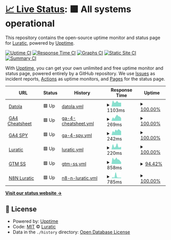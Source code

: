 # [📈 Live Status](https://luratic-devs.github.io/upptime): <!--live status--> **🟩 All systems operational**

This repository contains the open-source uptime monitor and status page for [Luratic](https://www.luratic.com), powered by [Upptime](https://github.com/upptime/upptime).

[![Uptime CI](https://github.com/luratic-devs/upptime/workflows/Uptime%20CI/badge.svg)](https://github.com/luratic-devs/upptime/actions?query=workflow%3A%22Uptime+CI%22)
[![Response Time CI](https://github.com/luratic-devs/upptime/workflows/Response%20Time%20CI/badge.svg)](https://github.com/luratic-devs/upptime/actions?query=workflow%3A%22Response+Time+CI%22)
[![Graphs CI](https://github.com/luratic-devs/upptime/workflows/Graphs%20CI/badge.svg)](https://github.com/luratic-devs/upptime/actions?query=workflow%3A%22Graphs+CI%22)
[![Static Site CI](https://github.com/luratic-devs/upptime/workflows/Static%20Site%20CI/badge.svg)](https://github.com/luratic-devs/upptime/actions?query=workflow%3A%22Static+Site+CI%22)
[![Summary CI](https://github.com/luratic-devs/upptime/workflows/Summary%20CI/badge.svg)](https://github.com/luratic-devs/upptime/actions?query=workflow%3A%22Summary+CI%22)

With [Upptime](https://upptime.js.org), you can get your own unlimited and free uptime monitor and status page, powered entirely by a GitHub repository. We use [Issues](https://github.com/luratic-devs/upptime/issues) as incident reports, [Actions](https://github.com/luratic-devs/upptime/actions) as uptime monitors, and [Pages](https://luratic-devs.github.io/upptime) for the status page.

<!--start: status pages-->
<!-- This summary is generated by Upptime (https://github.com/upptime/upptime) -->
<!-- Do not edit this manually, your changes will be overwritten -->
<!-- prettier-ignore -->
| URL | Status | History | Response Time | Uptime |
| --- | ------ | ------- | ------------- | ------ |
| <img alt="" src="https://icons.duckduckgo.com/ip3/datola.es.ico" height="13"> [Datola](https://datola.es) | 🟩 Up | [datola.yml](https://github.com/luratic-devs/upptime/commits/HEAD/history/datola.yml) | <details><summary><img alt="Response time graph" src="./graphs/datola/response-time-week.png" height="20"> 1103ms</summary><br><a href="https://gh.luratic.com/history/datola"><img alt="Response time 1433" src="https://img.shields.io/endpoint?url=https%3A%2F%2Fraw.githubusercontent.com%2Fluratic-devs%2Fupptime%2FHEAD%2Fapi%2Fdatola%2Fresponse-time.json"></a><br><a href="https://gh.luratic.com/history/datola"><img alt="24-hour response time 952" src="https://img.shields.io/endpoint?url=https%3A%2F%2Fraw.githubusercontent.com%2Fluratic-devs%2Fupptime%2FHEAD%2Fapi%2Fdatola%2Fresponse-time-day.json"></a><br><a href="https://gh.luratic.com/history/datola"><img alt="7-day response time 1103" src="https://img.shields.io/endpoint?url=https%3A%2F%2Fraw.githubusercontent.com%2Fluratic-devs%2Fupptime%2FHEAD%2Fapi%2Fdatola%2Fresponse-time-week.json"></a><br><a href="https://gh.luratic.com/history/datola"><img alt="30-day response time 1149" src="https://img.shields.io/endpoint?url=https%3A%2F%2Fraw.githubusercontent.com%2Fluratic-devs%2Fupptime%2FHEAD%2Fapi%2Fdatola%2Fresponse-time-month.json"></a><br><a href="https://gh.luratic.com/history/datola"><img alt="1-year response time 1392" src="https://img.shields.io/endpoint?url=https%3A%2F%2Fraw.githubusercontent.com%2Fluratic-devs%2Fupptime%2FHEAD%2Fapi%2Fdatola%2Fresponse-time-year.json"></a></details> | <details><summary><a href="https://gh.luratic.com/history/datola">100.00%</a></summary><a href="https://gh.luratic.com/history/datola"><img alt="All-time uptime 99.95%" src="https://img.shields.io/endpoint?url=https%3A%2F%2Fraw.githubusercontent.com%2Fluratic-devs%2Fupptime%2FHEAD%2Fapi%2Fdatola%2Fuptime.json"></a><br><a href="https://gh.luratic.com/history/datola"><img alt="24-hour uptime 100.00%" src="https://img.shields.io/endpoint?url=https%3A%2F%2Fraw.githubusercontent.com%2Fluratic-devs%2Fupptime%2FHEAD%2Fapi%2Fdatola%2Fuptime-day.json"></a><br><a href="https://gh.luratic.com/history/datola"><img alt="7-day uptime 100.00%" src="https://img.shields.io/endpoint?url=https%3A%2F%2Fraw.githubusercontent.com%2Fluratic-devs%2Fupptime%2FHEAD%2Fapi%2Fdatola%2Fuptime-week.json"></a><br><a href="https://gh.luratic.com/history/datola"><img alt="30-day uptime 100.00%" src="https://img.shields.io/endpoint?url=https%3A%2F%2Fraw.githubusercontent.com%2Fluratic-devs%2Fupptime%2FHEAD%2Fapi%2Fdatola%2Fuptime-month.json"></a><br><a href="https://gh.luratic.com/history/datola"><img alt="1-year uptime 99.95%" src="https://img.shields.io/endpoint?url=https%3A%2F%2Fraw.githubusercontent.com%2Fluratic-devs%2Fupptime%2FHEAD%2Fapi%2Fdatola%2Fuptime-year.json"></a></details>
| <img alt="" src="https://icons.duckduckgo.com/ip3/data.ga4spy.com.ico" height="13"> [GA4 Cheatsheet](https://data.ga4spy.com) | 🟩 Up | [ga-4-cheatsheet.yml](https://github.com/luratic-devs/upptime/commits/HEAD/history/ga-4-cheatsheet.yml) | <details><summary><img alt="Response time graph" src="./graphs/ga-4-cheatsheet/response-time-week.png" height="20"> 269ms</summary><br><a href="https://gh.luratic.com/history/ga-4-cheatsheet"><img alt="Response time 573" src="https://img.shields.io/endpoint?url=https%3A%2F%2Fraw.githubusercontent.com%2Fluratic-devs%2Fupptime%2FHEAD%2Fapi%2Fga-4-cheatsheet%2Fresponse-time.json"></a><br><a href="https://gh.luratic.com/history/ga-4-cheatsheet"><img alt="24-hour response time 185" src="https://img.shields.io/endpoint?url=https%3A%2F%2Fraw.githubusercontent.com%2Fluratic-devs%2Fupptime%2FHEAD%2Fapi%2Fga-4-cheatsheet%2Fresponse-time-day.json"></a><br><a href="https://gh.luratic.com/history/ga-4-cheatsheet"><img alt="7-day response time 269" src="https://img.shields.io/endpoint?url=https%3A%2F%2Fraw.githubusercontent.com%2Fluratic-devs%2Fupptime%2FHEAD%2Fapi%2Fga-4-cheatsheet%2Fresponse-time-week.json"></a><br><a href="https://gh.luratic.com/history/ga-4-cheatsheet"><img alt="30-day response time 287" src="https://img.shields.io/endpoint?url=https%3A%2F%2Fraw.githubusercontent.com%2Fluratic-devs%2Fupptime%2FHEAD%2Fapi%2Fga-4-cheatsheet%2Fresponse-time-month.json"></a><br><a href="https://gh.luratic.com/history/ga-4-cheatsheet"><img alt="1-year response time 588" src="https://img.shields.io/endpoint?url=https%3A%2F%2Fraw.githubusercontent.com%2Fluratic-devs%2Fupptime%2FHEAD%2Fapi%2Fga-4-cheatsheet%2Fresponse-time-year.json"></a></details> | <details><summary><a href="https://gh.luratic.com/history/ga-4-cheatsheet">100.00%</a></summary><a href="https://gh.luratic.com/history/ga-4-cheatsheet"><img alt="All-time uptime 99.98%" src="https://img.shields.io/endpoint?url=https%3A%2F%2Fraw.githubusercontent.com%2Fluratic-devs%2Fupptime%2FHEAD%2Fapi%2Fga-4-cheatsheet%2Fuptime.json"></a><br><a href="https://gh.luratic.com/history/ga-4-cheatsheet"><img alt="24-hour uptime 100.00%" src="https://img.shields.io/endpoint?url=https%3A%2F%2Fraw.githubusercontent.com%2Fluratic-devs%2Fupptime%2FHEAD%2Fapi%2Fga-4-cheatsheet%2Fuptime-day.json"></a><br><a href="https://gh.luratic.com/history/ga-4-cheatsheet"><img alt="7-day uptime 100.00%" src="https://img.shields.io/endpoint?url=https%3A%2F%2Fraw.githubusercontent.com%2Fluratic-devs%2Fupptime%2FHEAD%2Fapi%2Fga-4-cheatsheet%2Fuptime-week.json"></a><br><a href="https://gh.luratic.com/history/ga-4-cheatsheet"><img alt="30-day uptime 100.00%" src="https://img.shields.io/endpoint?url=https%3A%2F%2Fraw.githubusercontent.com%2Fluratic-devs%2Fupptime%2FHEAD%2Fapi%2Fga-4-cheatsheet%2Fuptime-month.json"></a><br><a href="https://gh.luratic.com/history/ga-4-cheatsheet"><img alt="1-year uptime 99.98%" src="https://img.shields.io/endpoint?url=https%3A%2F%2Fraw.githubusercontent.com%2Fluratic-devs%2Fupptime%2FHEAD%2Fapi%2Fga-4-cheatsheet%2Fuptime-year.json"></a></details>
| <img alt="" src="https://icons.duckduckgo.com/ip3/ga4spy.com.ico" height="13"> [GA4 SPY](https://ga4spy.com) | 🟩 Up | [ga-4-spy.yml](https://github.com/luratic-devs/upptime/commits/HEAD/history/ga-4-spy.yml) | <details><summary><img alt="Response time graph" src="./graphs/ga-4-spy/response-time-week.png" height="20"> 242ms</summary><br><a href="https://gh.luratic.com/history/ga-4-spy"><img alt="Response time 626" src="https://img.shields.io/endpoint?url=https%3A%2F%2Fraw.githubusercontent.com%2Fluratic-devs%2Fupptime%2FHEAD%2Fapi%2Fga-4-spy%2Fresponse-time.json"></a><br><a href="https://gh.luratic.com/history/ga-4-spy"><img alt="24-hour response time 210" src="https://img.shields.io/endpoint?url=https%3A%2F%2Fraw.githubusercontent.com%2Fluratic-devs%2Fupptime%2FHEAD%2Fapi%2Fga-4-spy%2Fresponse-time-day.json"></a><br><a href="https://gh.luratic.com/history/ga-4-spy"><img alt="7-day response time 242" src="https://img.shields.io/endpoint?url=https%3A%2F%2Fraw.githubusercontent.com%2Fluratic-devs%2Fupptime%2FHEAD%2Fapi%2Fga-4-spy%2Fresponse-time-week.json"></a><br><a href="https://gh.luratic.com/history/ga-4-spy"><img alt="30-day response time 255" src="https://img.shields.io/endpoint?url=https%3A%2F%2Fraw.githubusercontent.com%2Fluratic-devs%2Fupptime%2FHEAD%2Fapi%2Fga-4-spy%2Fresponse-time-month.json"></a><br><a href="https://gh.luratic.com/history/ga-4-spy"><img alt="1-year response time 633" src="https://img.shields.io/endpoint?url=https%3A%2F%2Fraw.githubusercontent.com%2Fluratic-devs%2Fupptime%2FHEAD%2Fapi%2Fga-4-spy%2Fresponse-time-year.json"></a></details> | <details><summary><a href="https://gh.luratic.com/history/ga-4-spy">100.00%</a></summary><a href="https://gh.luratic.com/history/ga-4-spy"><img alt="All-time uptime 99.97%" src="https://img.shields.io/endpoint?url=https%3A%2F%2Fraw.githubusercontent.com%2Fluratic-devs%2Fupptime%2FHEAD%2Fapi%2Fga-4-spy%2Fuptime.json"></a><br><a href="https://gh.luratic.com/history/ga-4-spy"><img alt="24-hour uptime 100.00%" src="https://img.shields.io/endpoint?url=https%3A%2F%2Fraw.githubusercontent.com%2Fluratic-devs%2Fupptime%2FHEAD%2Fapi%2Fga-4-spy%2Fuptime-day.json"></a><br><a href="https://gh.luratic.com/history/ga-4-spy"><img alt="7-day uptime 100.00%" src="https://img.shields.io/endpoint?url=https%3A%2F%2Fraw.githubusercontent.com%2Fluratic-devs%2Fupptime%2FHEAD%2Fapi%2Fga-4-spy%2Fuptime-week.json"></a><br><a href="https://gh.luratic.com/history/ga-4-spy"><img alt="30-day uptime 100.00%" src="https://img.shields.io/endpoint?url=https%3A%2F%2Fraw.githubusercontent.com%2Fluratic-devs%2Fupptime%2FHEAD%2Fapi%2Fga-4-spy%2Fuptime-month.json"></a><br><a href="https://gh.luratic.com/history/ga-4-spy"><img alt="1-year uptime 99.97%" src="https://img.shields.io/endpoint?url=https%3A%2F%2Fraw.githubusercontent.com%2Fluratic-devs%2Fupptime%2FHEAD%2Fapi%2Fga-4-spy%2Fuptime-year.json"></a></details>
| <img alt="" src="https://icons.duckduckgo.com/ip3/luratic.com.ico" height="13"> [Luratic](https://luratic.com) | 🟩 Up | [luratic.yml](https://github.com/luratic-devs/upptime/commits/HEAD/history/luratic.yml) | <details><summary><img alt="Response time graph" src="./graphs/luratic/response-time-week.png" height="20"> 220ms</summary><br><a href="https://gh.luratic.com/history/luratic"><img alt="Response time 441" src="https://img.shields.io/endpoint?url=https%3A%2F%2Fraw.githubusercontent.com%2Fluratic-devs%2Fupptime%2FHEAD%2Fapi%2Fluratic%2Fresponse-time.json"></a><br><a href="https://gh.luratic.com/history/luratic"><img alt="24-hour response time 173" src="https://img.shields.io/endpoint?url=https%3A%2F%2Fraw.githubusercontent.com%2Fluratic-devs%2Fupptime%2FHEAD%2Fapi%2Fluratic%2Fresponse-time-day.json"></a><br><a href="https://gh.luratic.com/history/luratic"><img alt="7-day response time 220" src="https://img.shields.io/endpoint?url=https%3A%2F%2Fraw.githubusercontent.com%2Fluratic-devs%2Fupptime%2FHEAD%2Fapi%2Fluratic%2Fresponse-time-week.json"></a><br><a href="https://gh.luratic.com/history/luratic"><img alt="30-day response time 226" src="https://img.shields.io/endpoint?url=https%3A%2F%2Fraw.githubusercontent.com%2Fluratic-devs%2Fupptime%2FHEAD%2Fapi%2Fluratic%2Fresponse-time-month.json"></a><br><a href="https://gh.luratic.com/history/luratic"><img alt="1-year response time 439" src="https://img.shields.io/endpoint?url=https%3A%2F%2Fraw.githubusercontent.com%2Fluratic-devs%2Fupptime%2FHEAD%2Fapi%2Fluratic%2Fresponse-time-year.json"></a></details> | <details><summary><a href="https://gh.luratic.com/history/luratic">100.00%</a></summary><a href="https://gh.luratic.com/history/luratic"><img alt="All-time uptime 99.99%" src="https://img.shields.io/endpoint?url=https%3A%2F%2Fraw.githubusercontent.com%2Fluratic-devs%2Fupptime%2FHEAD%2Fapi%2Fluratic%2Fuptime.json"></a><br><a href="https://gh.luratic.com/history/luratic"><img alt="24-hour uptime 100.00%" src="https://img.shields.io/endpoint?url=https%3A%2F%2Fraw.githubusercontent.com%2Fluratic-devs%2Fupptime%2FHEAD%2Fapi%2Fluratic%2Fuptime-day.json"></a><br><a href="https://gh.luratic.com/history/luratic"><img alt="7-day uptime 100.00%" src="https://img.shields.io/endpoint?url=https%3A%2F%2Fraw.githubusercontent.com%2Fluratic-devs%2Fupptime%2FHEAD%2Fapi%2Fluratic%2Fuptime-week.json"></a><br><a href="https://gh.luratic.com/history/luratic"><img alt="30-day uptime 100.00%" src="https://img.shields.io/endpoint?url=https%3A%2F%2Fraw.githubusercontent.com%2Fluratic-devs%2Fupptime%2FHEAD%2Fapi%2Fluratic%2Fuptime-month.json"></a><br><a href="https://gh.luratic.com/history/luratic"><img alt="1-year uptime 99.99%" src="https://img.shields.io/endpoint?url=https%3A%2F%2Fraw.githubusercontent.com%2Fluratic-devs%2Fupptime%2FHEAD%2Fapi%2Fluratic%2Fuptime-year.json"></a></details>
| <img alt="" src="https://icons.duckduckgo.com/ip3/analytics.luratic.com.ico" height="13"> [GTM SS](https://analytics.luratic.com/gtm.js?id=GTM-5D7RV9H) | 🟩 Up | [gtm-ss.yml](https://github.com/luratic-devs/upptime/commits/HEAD/history/gtm-ss.yml) | <details><summary><img alt="Response time graph" src="./graphs/gtm-ss/response-time-week.png" height="20"> 858ms</summary><br><a href="https://gh.luratic.com/history/gtm-ss"><img alt="Response time 1294" src="https://img.shields.io/endpoint?url=https%3A%2F%2Fraw.githubusercontent.com%2Fluratic-devs%2Fupptime%2FHEAD%2Fapi%2Fgtm-ss%2Fresponse-time.json"></a><br><a href="https://gh.luratic.com/history/gtm-ss"><img alt="24-hour response time 681" src="https://img.shields.io/endpoint?url=https%3A%2F%2Fraw.githubusercontent.com%2Fluratic-devs%2Fupptime%2FHEAD%2Fapi%2Fgtm-ss%2Fresponse-time-day.json"></a><br><a href="https://gh.luratic.com/history/gtm-ss"><img alt="7-day response time 858" src="https://img.shields.io/endpoint?url=https%3A%2F%2Fraw.githubusercontent.com%2Fluratic-devs%2Fupptime%2FHEAD%2Fapi%2Fgtm-ss%2Fresponse-time-week.json"></a><br><a href="https://gh.luratic.com/history/gtm-ss"><img alt="30-day response time 1290" src="https://img.shields.io/endpoint?url=https%3A%2F%2Fraw.githubusercontent.com%2Fluratic-devs%2Fupptime%2FHEAD%2Fapi%2Fgtm-ss%2Fresponse-time-month.json"></a><br><a href="https://gh.luratic.com/history/gtm-ss"><img alt="1-year response time 1173" src="https://img.shields.io/endpoint?url=https%3A%2F%2Fraw.githubusercontent.com%2Fluratic-devs%2Fupptime%2FHEAD%2Fapi%2Fgtm-ss%2Fresponse-time-year.json"></a></details> | <details><summary><a href="https://gh.luratic.com/history/gtm-ss">94.42%</a></summary><a href="https://gh.luratic.com/history/gtm-ss"><img alt="All-time uptime 86.30%" src="https://img.shields.io/endpoint?url=https%3A%2F%2Fraw.githubusercontent.com%2Fluratic-devs%2Fupptime%2FHEAD%2Fapi%2Fgtm-ss%2Fuptime.json"></a><br><a href="https://gh.luratic.com/history/gtm-ss"><img alt="24-hour uptime 60.95%" src="https://img.shields.io/endpoint?url=https%3A%2F%2Fraw.githubusercontent.com%2Fluratic-devs%2Fupptime%2FHEAD%2Fapi%2Fgtm-ss%2Fuptime-day.json"></a><br><a href="https://gh.luratic.com/history/gtm-ss"><img alt="7-day uptime 94.42%" src="https://img.shields.io/endpoint?url=https%3A%2F%2Fraw.githubusercontent.com%2Fluratic-devs%2Fupptime%2FHEAD%2Fapi%2Fgtm-ss%2Fuptime-week.json"></a><br><a href="https://gh.luratic.com/history/gtm-ss"><img alt="30-day uptime 94.99%" src="https://img.shields.io/endpoint?url=https%3A%2F%2Fraw.githubusercontent.com%2Fluratic-devs%2Fupptime%2FHEAD%2Fapi%2Fgtm-ss%2Fuptime-month.json"></a><br><a href="https://gh.luratic.com/history/gtm-ss"><img alt="1-year uptime 91.20%" src="https://img.shields.io/endpoint?url=https%3A%2F%2Fraw.githubusercontent.com%2Fluratic-devs%2Fupptime%2FHEAD%2Fapi%2Fgtm-ss%2Fuptime-year.json"></a></details>
| <img alt="" src="https://icons.duckduckgo.com/ip3/n8n.luratic.com.ico" height="13"> [N8N Luratic](https://n8n.luratic.com/) | 🟩 Up | [n8-n-luratic.yml](https://github.com/luratic-devs/upptime/commits/HEAD/history/n8-n-luratic.yml) | <details><summary><img alt="Response time graph" src="./graphs/n8-n-luratic/response-time-week.png" height="20"> 785ms</summary><br><a href="https://gh.luratic.com/history/n8-n-luratic"><img alt="Response time 571" src="https://img.shields.io/endpoint?url=https%3A%2F%2Fraw.githubusercontent.com%2Fluratic-devs%2Fupptime%2FHEAD%2Fapi%2Fn8-n-luratic%2Fresponse-time.json"></a><br><a href="https://gh.luratic.com/history/n8-n-luratic"><img alt="24-hour response time 317" src="https://img.shields.io/endpoint?url=https%3A%2F%2Fraw.githubusercontent.com%2Fluratic-devs%2Fupptime%2FHEAD%2Fapi%2Fn8-n-luratic%2Fresponse-time-day.json"></a><br><a href="https://gh.luratic.com/history/n8-n-luratic"><img alt="7-day response time 785" src="https://img.shields.io/endpoint?url=https%3A%2F%2Fraw.githubusercontent.com%2Fluratic-devs%2Fupptime%2FHEAD%2Fapi%2Fn8-n-luratic%2Fresponse-time-week.json"></a><br><a href="https://gh.luratic.com/history/n8-n-luratic"><img alt="30-day response time 1003" src="https://img.shields.io/endpoint?url=https%3A%2F%2Fraw.githubusercontent.com%2Fluratic-devs%2Fupptime%2FHEAD%2Fapi%2Fn8-n-luratic%2Fresponse-time-month.json"></a><br><a href="https://gh.luratic.com/history/n8-n-luratic"><img alt="1-year response time 571" src="https://img.shields.io/endpoint?url=https%3A%2F%2Fraw.githubusercontent.com%2Fluratic-devs%2Fupptime%2FHEAD%2Fapi%2Fn8-n-luratic%2Fresponse-time-year.json"></a></details> | <details><summary><a href="https://gh.luratic.com/history/n8-n-luratic">100.00%</a></summary><a href="https://gh.luratic.com/history/n8-n-luratic"><img alt="All-time uptime 99.55%" src="https://img.shields.io/endpoint?url=https%3A%2F%2Fraw.githubusercontent.com%2Fluratic-devs%2Fupptime%2FHEAD%2Fapi%2Fn8-n-luratic%2Fuptime.json"></a><br><a href="https://gh.luratic.com/history/n8-n-luratic"><img alt="24-hour uptime 100.00%" src="https://img.shields.io/endpoint?url=https%3A%2F%2Fraw.githubusercontent.com%2Fluratic-devs%2Fupptime%2FHEAD%2Fapi%2Fn8-n-luratic%2Fuptime-day.json"></a><br><a href="https://gh.luratic.com/history/n8-n-luratic"><img alt="7-day uptime 100.00%" src="https://img.shields.io/endpoint?url=https%3A%2F%2Fraw.githubusercontent.com%2Fluratic-devs%2Fupptime%2FHEAD%2Fapi%2Fn8-n-luratic%2Fuptime-week.json"></a><br><a href="https://gh.luratic.com/history/n8-n-luratic"><img alt="30-day uptime 96.19%" src="https://img.shields.io/endpoint?url=https%3A%2F%2Fraw.githubusercontent.com%2Fluratic-devs%2Fupptime%2FHEAD%2Fapi%2Fn8-n-luratic%2Fuptime-month.json"></a><br><a href="https://gh.luratic.com/history/n8-n-luratic"><img alt="1-year uptime 99.55%" src="https://img.shields.io/endpoint?url=https%3A%2F%2Fraw.githubusercontent.com%2Fluratic-devs%2Fupptime%2FHEAD%2Fapi%2Fn8-n-luratic%2Fuptime-year.json"></a></details>

<!--end: status pages-->

[**Visit our status website →**](https://luratic-devs.github.io/upptime)

## 📄 License

- Powered by: [Upptime](https://github.com/upptime/upptime)
- Code: [MIT](./LICENSE) © [Luratic](https://www.luratic.com)
- Data in the `./history` directory: [Open Database License](https://opendatacommons.org/licenses/odbl/1-0/)
